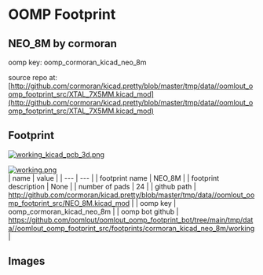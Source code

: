 # OOMP Footprint  
## NEO_8M  by cormoran  
  
oomp key: oomp_cormoran_kicad_neo_8m  
  
source repo at: [http://github.com/cormoran/kicad.pretty/blob/master/tmp/data//oomlout_oomp_footprint_src/XTAL_7X5MM.kicad_mod](http://github.com/cormoran/kicad.pretty/blob/master/tmp/data//oomlout_oomp_footprint_src/XTAL_7X5MM.kicad_mod)  
## Footprint  
  
[![working_kicad_pcb_3d.png](working_kicad_pcb_3d_600.png)](working_kicad_pcb_3d.png)  
  
[![working.png](working_600.png)](working.png)  
| name | value | 
| --- | --- | 
| footprint name | NEO_8M | 
| footprint description | None | 
| number of pads | 24 | 
| github path | http://github.com/cormoran/kicad.pretty/blob/master/tmp/data//oomlout_oomp_footprint_src/NEO_8M.kicad_mod | 
| oomp key | oomp_cormoran_kicad_neo_8m | 
| oomp bot github | https://github.com/oomlout/oomlout_oomp_footprint_bot/tree/main/tmp/data//oomlout_oomp_footprint_src/footprints/cormoran_kicad_neo_8m/working | 
## Images  
